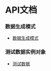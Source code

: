 # API文档

### 数据生成模式
* [数据生成模式](/api/pattern/README.md)


### 测试数据实例对象
* [测试数据](/api/instance/README.md)